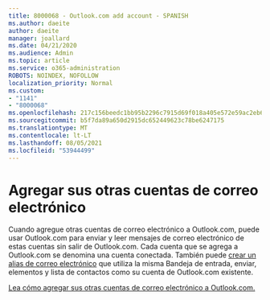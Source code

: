 ```yaml
---
title: 8000068 - Outlook.com add account - SPANISH
ms.author: daeite
author: daeite
manager: joallard
ms.date: 04/21/2020
ms.audience: Admin
ms.topic: article
ms.service: o365-administration
ROBOTS: NOINDEX, NOFOLLOW
localization_priority: Normal
ms.custom:
- "1141"
- "8000068"
ms.openlocfilehash: 217c156beedc1bb95b2296c7915d69f018a405e572e59ac2eb6b78f3519258d3
ms.sourcegitcommit: b5f7da89a650d2915dc652449623c78be6247175
ms.translationtype: MT
ms.contentlocale: lt-LT
ms.lasthandoff: 08/05/2021
ms.locfileid: "53944499"
---
```

# <a name="agregar-sus-otras-cuentas-de-correo-electrnico"></a>Agregar sus otras cuentas de correo electrónico

Cuando agregue otras cuentas de correo electrónico a Outlook.com, puede usar Outlook.com para enviar y leer mensajes de correo electrónico de estas cuentas sin salir de Outlook.com. Cada cuenta que se agrega a Outlook.com se denomina una cuenta conectada. También puede [crear un alias de correo electrónico](https://support.office.com/es-es/article/agregar-o-quitar-un-alias-de-correo-electrónico-en-outlook-com-459b1989-356d-40fa-a689-8f285b13f1f2?wt.mc_id=Office_Outlook_com_Alchemy) que utiliza la misma Bandeja de entrada, enviar, elementos y lista de contactos como su cuenta de Outlook.com existente.

[Lea cómo agregar sus otras cuentas de correo electrónico a Outlook.com.](https://support.office.com/es-es/article/agregar-sus-otras-cuentas-de-correo-electrónico-a-outlook-com-c5224df4-5885-4e79-91ba-523aa743f0ba?ui=es-ES&rs=es-ES&ad=ES?wt.mc_id=Office_Outlook_com_Alchemy)